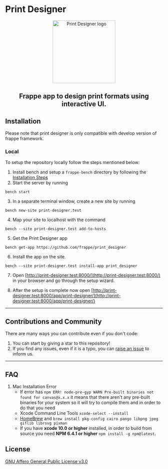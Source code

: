 # Print Designer
<div align="center" markdown="1">
<img src="https://user-images.githubusercontent.com/39730881/234943112-28e1bfa8-8c41-4176-9cbe-3c3e10b1e347.svg" alt="Print Designer logo" height="200"/>
</div>

<div align="center" markdown="1">

## Frappe app to design print formats using interactive UI.

</div>

## Installation
Please note that print designer is only compatible with develop version of frappe framework.
### Local

To setup the repository locally follow the steps mentioned below:

1. Install bench and setup a `frappe-bench` directory by following the [Installation Steps](https://frappeframework.com/docs/user/en/installation)
2. Start the server by running 
```
bench start
```
3. In a separate terminal window, create a new site by running 
```
bench new-site print-designer.test
```
4. Map your site to localhost with the command 
```
bench --site print-designer.test add-to-hosts
```
5. Get the Print Designer app
```
bench get-app https://github.com/frappe/print_designer
```
6. Install the app on the site. 
```
bench --site print-designer.test install-app print_designer
```
7.  Open [http://print-designer.test:8000/](http://print-designer.test:8000/) in your browser and go through the setup wizard. 

8.  After the setup is complete now open [http://print-designer.test:8000/app/print-designer/](http://print-designer.test:8000/app/print-designer/)
---
## Contributions and Community

There are many ways you can contribute even if you don't code:

1. You can start by giving a star to this repository!
1. If you find any issues, even if it is a typo, you can [raise an issue](https://github.com/frappe/print_designer/issues/new) to inform us.

---

## FAQ
1. Mac Installation Error
    - If error has `npm ERR! node-pre-gyp WARN Pre-built binaries not found for canvas@x.x.x` it means that there aren't any pre-built binaries for your system so it will try to compile them and in order to do that you need 
    - Xcode Command Line Tools `xcode-select --install`
    - [HomeBrew](https://brew.sh/) and `brew install pkg-config cairo pango libpng jpeg giflib librsvg pixman`
    - If you have **xcode 10.0 or higher** installed, in order to build from source you need **NPM 6.4.1 or higher** `npm install -g npm@latest`.

## License

[GNU Affero General Public License v3.0](license.txt)
